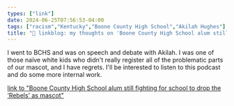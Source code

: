 ```yaml
---
types: ["link"]
date: 2024-06-25T07:56:53-04:00
tags: ["racism","Kentucky","Boone County High School","Akilah Hughes"]
title: "🔗 linkblog: my thoughts on 'Boone County High School alum still fighting for school to drop the ‘Rebels’ as mascot'"
---
```

I went to BCHS and was on speech and debate with Akilah. I was one of those naïve white kids who didn't really register all of the problematic parts of our mascot, and I have regrets. I'll be interested to listen to this podcast and do some more internal work.

[link to "Boone County High School alum still fighting for school to drop the ‘Rebels’ as mascot"](https://www.lpm.org/news/2024-06-25/boone-county-high-school-alum-still-fighting-for-school-to-drop-the-rebels-as-mascot)
